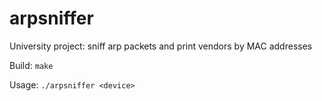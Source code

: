 # arpsniffer
University project: sniff arp packets and print vendors by MAC addresses

Build: `make`

Usage: `./arpsniffer <device>`
